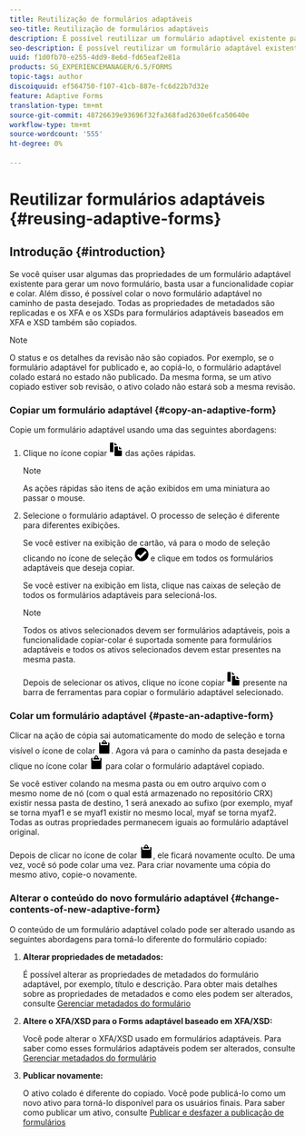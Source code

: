 ```yaml
---
title: Reutilização de formulários adaptáveis
seo-title: Reutilização de formulários adaptáveis
description: É possível reutilizar um formulário adaptável existente para criar novos formulários adaptáveis.
seo-description: É possível reutilizar um formulário adaptável existente para criar novos formulários adaptáveis.
uuid: f1d0fb70-e255-4dd9-8e6d-fd65eaf2e81a
products: SG_EXPERIENCEMANAGER/6.5/FORMS
topic-tags: author
discoiquuid: ef564750-f107-41cb-887e-fc6d22b7d32e
feature: Adaptive Forms
translation-type: tm+mt
source-git-commit: 48726639e93696f32fa368fad2630e6fca50640e
workflow-type: tm+mt
source-wordcount: '555'
ht-degree: 0%

---
```



# Reutilizar formulários adaptáveis {#reusing-adaptive-forms}

## Introdução {#introduction}

Se você quiser usar algumas das propriedades de um formulário adaptável existente para gerar um novo formulário, basta usar a funcionalidade copiar e colar. Além disso, é possível colar o novo formulário adaptável no caminho de pasta desejado. Todas as propriedades de metadados são replicadas e os XFA e os XSDs para formulários adaptáveis baseados em XFA e XSD também são copiados.

>[!NOTE]
>
>O status e os detalhes da revisão não são copiados. Por exemplo, se o formulário adaptável for publicado e, ao copiá-lo, o formulário adaptável colado estará no estado não publicado. Da mesma forma, se um ativo copiado estiver sob revisão, o ativo colado não estará sob a mesma revisão.

### Copiar um formulário adaptável {#copy-an-adaptive-form}

Copie um formulário adaptável usando uma das seguintes abordagens:

1. Clique no ícone copiar ![aem6forms_copy](assets/aem6forms_copy.png) das ações rápidas.

   >[!NOTE]
   >
   >As ações rápidas são itens de ação exibidos em uma miniatura ao passar o mouse.

1. Selecione o formulário adaptável. O processo de seleção é diferente para diferentes exibições.

   Se você estiver na exibição de cartão, vá para o modo de seleção clicando no ícone de seleção ![aem6forms_check-círculo](assets/aem6forms_check-circle.png) e clique em todos os formulários adaptáveis que deseja copiar.

   Se você estiver na exibição em lista, clique nas caixas de seleção de todos os formulários adaptáveis para selecioná-los.

   >[!NOTE]
   >
   >Todos os ativos selecionados devem ser formulários adaptáveis, pois a funcionalidade copiar-colar é suportada somente para formulários adaptáveis e todos os ativos selecionados devem estar presentes na mesma pasta.

   Depois de selecionar os ativos, clique no ícone copiar ![aem6forms_copy](assets/aem6forms_copy.png) presente na barra de ferramentas para copiar o formulário adaptável selecionado.

### Colar um formulário adaptável {#paste-an-adaptive-form}

Clicar na ação de cópia sai automaticamente do modo de seleção e torna visível o ícone de colar ![aem6forms_paste](assets/aem6forms_paste.png). Agora vá para o caminho da pasta desejada e clique no ícone colar ![aem6forms_paste](assets/aem6forms_paste.png) para colar o formulário adaptável copiado.

Se você estiver colando na mesma pasta ou em outro arquivo com o mesmo nome de nó (com o qual está armazenado no repositório CRX) existir nessa pasta de destino, 1 será anexado ao sufixo (por exemplo, myaf se torna myaf1 e se myaf1 existir no mesmo local, myaf se torna myaf2. Todas as outras propriedades permanecem iguais ao formulário adaptável original.

Depois de clicar no ícone de colar ![aem6forms_paste](assets/aem6forms_paste.png), ele ficará novamente oculto. De uma vez, você só pode colar uma vez. Para criar novamente uma cópia do mesmo ativo, copie-o novamente.

### Alterar o conteúdo do novo formulário adaptável {#change-contents-of-new-adaptive-form}

O conteúdo de um formulário adaptável colado pode ser alterado usando as seguintes abordagens para torná-lo diferente do formulário copiado:

1. **Alterar propriedades de metadados:**

   É possível alterar as propriedades de metadados do formulário adaptável, por exemplo, título e descrição. Para obter mais detalhes sobre as propriedades de metadados e como eles podem ser alterados, consulte [Gerenciar metadados do formulário](/help/forms/using/manage-form-metadata.md)

1. **Altere o XFA/XSD para o Forms adaptável baseado em XFA/XSD:**

   Você pode alterar o XFA/XSD usado em formulários adaptáveis. Para saber como esses formulários adaptáveis podem ser alterados, consulte [Gerenciar metadados do formulário](/help/forms/using/manage-form-metadata.md)

1. **Publicar novamente:**

   O ativo colado é diferente do copiado. Você pode publicá-lo como um novo ativo para torná-lo disponível para os usuários finais. Para saber como publicar um ativo, consulte [Publicar e desfazer a publicação de formulários](/help/forms/using/publishing-unpublishing-forms.md)

